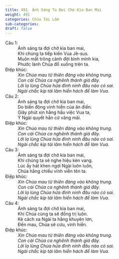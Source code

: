 ```yaml
---
title: 491. Ánh Sáng Ta Đợi Chờ Kìa Ban Mai
weight: 491
categories: Chúa Tái Lâm
sub-categories: 
draft: false
---
```

<dl><dt>Câu 1:</dt><dd data-verse="1">Ánh sáng ta đợi chờ kìa ban mai, <br/>Khi chúng ta tiếp kiến Vua Jê-sus. <br/>Muôn mắt trông cảnh đời bình minh kia, <br/>Phước lành Chúa đổ xuống trên ta. </dd><dt>Điệp khúc:</dt><dd data-chorus="1"><em> Xin Chúa mau từ thiên đàng vào không trung. <br/>Con cái Chúa ca nghênh thánh giá đây. <br/>Lời lạ lùng Chúa hứa đinh ninh đâu nào có sai. <br/>Ngài chắc kíp tái lâm hiển hách để làm Vua. </em></dd><dt>Câu 2:</dt><dd data-verse="2">Ánh sáng ta đợi chờ kìa ban mai, <br/>Do biến động vinh hiển của ân điển. <br/>Giây phút xin hằng hầu việc Vua ta, <br/>Ý Ngài quyết hẳn cứ vâng mãi. </dd><dt>Điệp khúc:</dt><dd data-chorus="1"><em> Xin Chúa mau từ thiên đàng vào không trung. <br/>Con cái Chúa ca nghênh thánh giá đây. <br/>Lời lạ lùng Chúa hứa đinh ninh đâu nào có sai. <br/>Ngài chắc kíp tái lâm hiển hách để làm Vua. </em></dd><dt>Câu 3:</dt><dd data-verse="3">Ánh sáng ta đợi chờ kìa ban mai, <br/>Khi chúng ta sẽ nghe hiệu kèn vang. <br/>Lúc ấy hát khen ngợi Ngài luôn luôn, <br/>Chúa hằng chiếu vĩnh viễn tên ta. </dd><dt>Điệp khúc:</dt><dd data-chorus="1"><em> Xin Chúa mau từ thiên đàng vào không trung. <br/>Con cái Chúa ca nghênh thánh giá đây. <br/>Lời lạ lùng Chúa hứa đinh ninh đâu nào có sai. <br/>Ngài chắc kíp tái lâm hiển hách để làm Vua. </em></dd><dt>Câu 4:</dt><dd data-verse="4">Ánh sáng ta đợi chờ kìa ban mai, <br/>Khi Chúa cùng ta sẽ đồng trị luôn. <br/>Kẻ cách xa Ngài ta hằng khuyên lơn, <br/>Đến mau, Chúa sẽ cứu, vinh hiển. </dd><dt>Điệp khúc:</dt><dd data-chorus="1"><em> Xin Chúa mau từ thiên đàng vào không trung. <br/>Con cái Chúa ca nghênh thánh giá đây. <br/>Lời lạ lùng Chúa hứa đinh ninh đâu nào có sai. <br/>Ngài chắc kíp tái lâm hiển hách để làm Vua. </em></dd></dl>